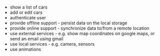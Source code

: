 - show a list of cars
- add or edit cars
- authenticate user
- provide offline support - persist data on the local storage
- provide online support - synchronize data to/from a remote location
- use external services - e.g. show map coordinates on google maps, or send an email using gmail
- use local services - e.g. camera, sensors
- use animations